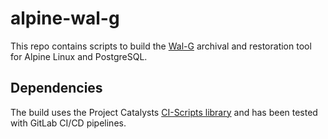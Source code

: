 # alpine-wal-g

This repo contains scripts to build the [Wal-G](https://github.com/wal-g/wal-g) archival and restoration tool for Alpine Linux and PostgreSQL.

## Dependencies

The build uses the Project Catalysts [CI-Scripts library](https://github.com/projectcatalysts/ci-scripts) and has been tested with GitLab CI/CD pipelines.